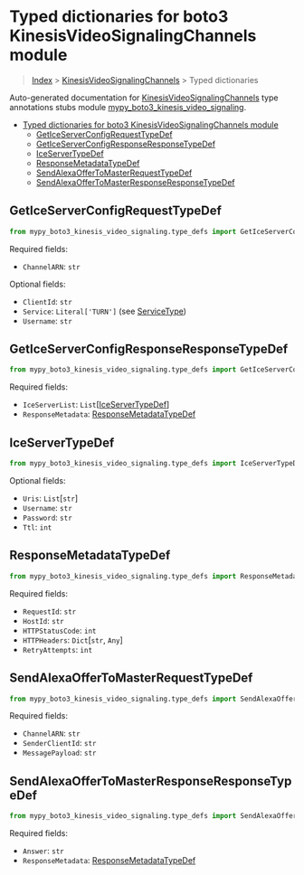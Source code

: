 # Typed dictionaries for boto3 KinesisVideoSignalingChannels module

> [Index](..) > [KinesisVideoSignalingChannels](.) > Typed dictionaries

Auto-generated documentation for
[KinesisVideoSignalingChannels](https://boto3.amazonaws.com/v1/documentation/api/latest/reference/services/kinesis-video-signaling.html#KinesisVideoSignalingChannels)
type annotations stubs module
[mypy_boto3_kinesis_video_signaling](https://pypi.org/project/mypy-boto3-kinesis-video-signaling/).

- [Typed dictionaries for boto3 KinesisVideoSignalingChannels module](#typed-dictionaries-for-boto3-kinesisvideosignalingchannels-module)
  - [GetIceServerConfigRequestTypeDef](#geticeserverconfigrequesttypedef)
  - [GetIceServerConfigResponseResponseTypeDef](#geticeserverconfigresponseresponsetypedef)
  - [IceServerTypeDef](#iceservertypedef)
  - [ResponseMetadataTypeDef](#responsemetadatatypedef)
  - [SendAlexaOfferToMasterRequestTypeDef](#sendalexaoffertomasterrequesttypedef)
  - [SendAlexaOfferToMasterResponseResponseTypeDef](#sendalexaoffertomasterresponseresponsetypedef)

## GetIceServerConfigRequestTypeDef

```python
from mypy_boto3_kinesis_video_signaling.type_defs import GetIceServerConfigRequestTypeDef
```

Required fields:

- `ChannelARN`: `str`

Optional fields:

- `ClientId`: `str`
- `Service`: `Literal['TURN']` (see [ServiceType](./literals.md#servicetype))
- `Username`: `str`

## GetIceServerConfigResponseResponseTypeDef

```python
from mypy_boto3_kinesis_video_signaling.type_defs import GetIceServerConfigResponseResponseTypeDef
```

Required fields:

- `IceServerList`:
  `List`\[[IceServerTypeDef](./type_defs.md#iceservertypedef)\]
- `ResponseMetadata`:
  [ResponseMetadataTypeDef](./type_defs.md#responsemetadatatypedef)

## IceServerTypeDef

```python
from mypy_boto3_kinesis_video_signaling.type_defs import IceServerTypeDef
```

Optional fields:

- `Uris`: `List`\[`str`\]
- `Username`: `str`
- `Password`: `str`
- `Ttl`: `int`

## ResponseMetadataTypeDef

```python
from mypy_boto3_kinesis_video_signaling.type_defs import ResponseMetadataTypeDef
```

Required fields:

- `RequestId`: `str`
- `HostId`: `str`
- `HTTPStatusCode`: `int`
- `HTTPHeaders`: `Dict`\[`str`, `Any`\]
- `RetryAttempts`: `int`

## SendAlexaOfferToMasterRequestTypeDef

```python
from mypy_boto3_kinesis_video_signaling.type_defs import SendAlexaOfferToMasterRequestTypeDef
```

Required fields:

- `ChannelARN`: `str`
- `SenderClientId`: `str`
- `MessagePayload`: `str`

## SendAlexaOfferToMasterResponseResponseTypeDef

```python
from mypy_boto3_kinesis_video_signaling.type_defs import SendAlexaOfferToMasterResponseResponseTypeDef
```

Required fields:

- `Answer`: `str`
- `ResponseMetadata`:
  [ResponseMetadataTypeDef](./type_defs.md#responsemetadatatypedef)
